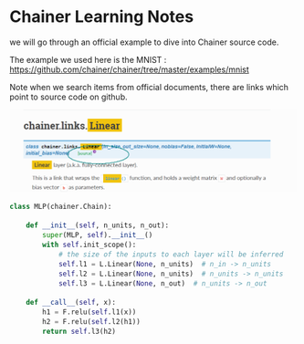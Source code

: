 # Chainer Learning Notes


we will go through an official example to dive into Chainer source code.

The example we used here is the MNIST : https://github.com/chainer/chainer/tree/master/examples/mnist

Note when we search items from official documents, there are links which point to source code on github.

![source code pointer](images/source_link.png)

```python
class MLP(chainer.Chain):

    def __init__(self, n_units, n_out):
        super(MLP, self).__init__()
        with self.init_scope():
            # the size of the inputs to each layer will be inferred
            self.l1 = L.Linear(None, n_units)  # n_in -> n_units
            self.l2 = L.Linear(None, n_units)  # n_units -> n_units
            self.l3 = L.Linear(None, n_out)  # n_units -> n_out

    def __call__(self, x):
        h1 = F.relu(self.l1(x))
        h2 = F.relu(self.l2(h1))
        return self.l3(h2)
```

